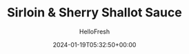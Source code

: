 ---
draft: true # Use this only for setting draft status
hidden: false # Use this to hide unwanted recipes
slug: # <post-title>
title: 'Sirloin & Sherry Shallot Sauce'
description: "A totally real, verified fact that we just made up: People who cook fancier weeknight dinners are more likely to receive a compliment from a stranger, meet their celebrity crush, and/or win the lottery. They’re also guaranteed to be rewarded with a delicious, steakhouse-quality meal without leaving the comforts of their own kitchen. Case in point: these seared sirloin steaks drizzled in a deluxe, sherry vinegar-spiked pan sauce with crispy, cheesy potato rounds, and a tangy mixed greens salad."
image: https://img.hellofresh.com/f_auto,fl_lossy,q_auto,w_1200/hellofresh_s3/image/61548997f730ab089a23465e-f275fbfb.jpg
date: 2024-01-19T05:32:50+00:00
author: HelloFresh

tags: []
categories: "main course"
cuisines: "American"
allergens: ['Milk']

calories: 810
preptime: ['40 minutes', '10 minutes']
cooktime: # 180 = 3 Hours | In minutes
totaltime: PT40M
servings: 2

links:
  - description: "A totally real, verified fact that we just made up: People who cook fancier weeknight dinners are more likely to receive a compliment from a stranger, meet their celebrity crush, and/or win the lottery. They’re also guaranteed to be rewarded with a delicious, steakhouse-quality meal without leaving the comforts of their own kitchen. Case in point: these seared sirloin steaks drizzled in a deluxe, sherry vinegar-spiked pan sauce with crispy, cheesy potato rounds, and a tangy mixed greens salad."
    website: https://www.hellofresh.com/recipes/sirloin-and-sherry-shallot-sauce-61548997f730ab089a23465e
    image: https://img.hellofresh.com/f_auto,fl_lossy,q_auto,w_1200/hellofresh_s3/image/61548997f730ab089a23465e-f275fbfb.jpg
 
weight: # 1 | You can add weight to some posts to override the default sorting (date descending)

comments: false # Keep False

ingredients: ['1 unit Shallot', '12 ounce Yukon Gold Potatoes', '2 ounce Mixed Greens', '1 teaspoon Garlic Powder', '¼ cup Parmesan Cheese', '14 ounce Sirloin Steak', '5 teaspoon Sherry Vinegar', '1 unit Beef Stock Concentrate', '2 tablespoon Sour Cream', '4 teaspoon Cooking Oil', '3 tablespoon Olive Oil', '1 tablespoon Butter', ' Salt', ' Pepper', '½ teaspoon Sugar']

instructionTitles: ['Prep & Make Vinaigrette', 'Make Potato Clusters', 'Cook Steak', 'Make Sauce', 'Mix Salad', 'Finish & Serve']
instructions: ['• Adjust rack to middle position and preheat oven to 450 degrees. Lightly oil a baking sheet. Wash and dry produce. • Slice potatoes into ¼-inch-thick rounds. Halve, peel, and finely chop half the shallot (save remaining for another  use). • In a small bowl, whisk together half the vinegar (you’ll use the rest later), 1 TBSP olive oil, and ½ tsp sugar (for 4 servings, use 2 TBSP olive oil and 1 tsp sugar). Season with salt and pepper.', '• In a large bowl, combine potatoes, garlic powder, 2 TBSP olive oil (4 TBSP for 4 servings), and a couple big pinches of salt and pepper; toss until potatoes are completely coated. Arrange on prepared sheet in clusters (about 6 slightly overlapping slices each). • Roast on middle rack for 12 minutes, then sprinkle with Parmesan. • Return to middle rack until potatoes are tender and cheese is lightly browned, 10-12 minutes more.', '• While potatoes roast, pat steak* dry with paper towels; season all over with salt and pepper. • Heat a large drizzle of oil in a large pan over medium-high heat. Add steak and cook to desired doneness, 3-6 minutes per side. • Turn off heat; transfer to a cutting board to rest. Wipe out pan.', '• Heat a drizzle of oil in same pan over medium heat. Add chopped shallot; cook, stirring, until softened, 1-2 minutes. • Pour in remaining vinegar. Simmer until reduced by half, 30 seconds. • Stir in stock concentrate and ¼ cup water (1⁄3 cup for 4 servings). Simmer until thickened, 2-3 minutes. Turn off heat. • Stir in sour cream and 1 TBSP butter (2 TBSP for 4) until melted and combined. Season with salt and pepper.', '• While sauce cooks, toss mixed greens in a second large bowl with as much vinaigrette as desired. Season with salt and pepper.', '• Slice steak against the grain. • Divide steak, potato clusters, and salad between plates. Top steak with sauce and serve.']
---